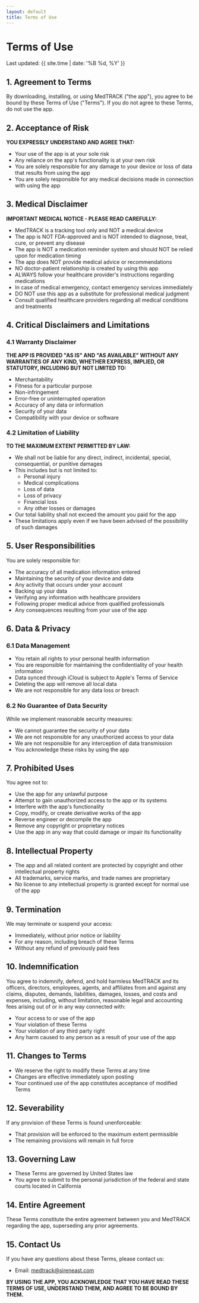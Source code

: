 ```yaml
---
layout: default
title: Terms of Use
---
```


# Terms of Use

Last updated: {{ site.time | date: '%B %d, %Y' }}

## 1. Agreement to Terms
By downloading, installing, or using MedTRACK ("the app"), you agree to be bound by these Terms of Use ("Terms"). If you do not agree to these Terms, do not use the app.

## 2. Acceptance of Risk
**YOU EXPRESSLY UNDERSTAND AND AGREE THAT:**
- Your use of the app is at your sole risk
- Any reliance on the app's functionality is at your own risk
- You are solely responsible for any damage to your device or loss of data that results from using the app
- You are solely responsible for any medical decisions made in connection with using the app

## 3. Medical Disclaimer
**IMPORTANT MEDICAL NOTICE - PLEASE READ CAREFULLY:**
- MedTRACK is a tracking tool only and NOT a medical device
- The app is NOT FDA-approved and is NOT intended to diagnose, treat, cure, or prevent any disease
- The app is NOT a medication reminder system and should NOT be relied upon for medication timing
- The app does NOT provide medical advice or recommendations
- NO doctor-patient relationship is created by using this app
- ALWAYS follow your healthcare provider's instructions regarding medications
- In case of medical emergency, contact emergency services immediately
- DO NOT use this app as a substitute for professional medical judgment
- Consult qualified healthcare providers regarding all medical conditions and treatments

## 4. Critical Disclaimers and Limitations

### 4.1 Warranty Disclaimer
**THE APP IS PROVIDED "AS IS" AND "AS AVAILABLE" WITHOUT ANY WARRANTIES OF ANY KIND, WHETHER EXPRESS, IMPLIED, OR STATUTORY, INCLUDING BUT NOT LIMITED TO:**
- Merchantability
- Fitness for a particular purpose
- Non-infringement
- Error-free or uninterrupted operation
- Accuracy of any data or information
- Security of your data
- Compatibility with your device or software

### 4.2 Limitation of Liability
**TO THE MAXIMUM EXTENT PERMITTED BY LAW:**
- We shall not be liable for any direct, indirect, incidental, special, consequential, or punitive damages
- This includes but is not limited to:
  - Personal injury
  - Medical complications
  - Loss of data
  - Loss of privacy
  - Financial loss
  - Any other losses or damages
- Our total liability shall not exceed the amount you paid for the app
- These limitations apply even if we have been advised of the possibility of such damages

## 5. User Responsibilities
You are solely responsible for:
- The accuracy of all medication information entered
- Maintaining the security of your device and data
- Any activity that occurs under your account
- Backing up your data
- Verifying any information with healthcare providers
- Following proper medical advice from qualified professionals
- Any consequences resulting from your use of the app

## 6. Data & Privacy

### 6.1 Data Management
- You retain all rights to your personal health information
- You are responsible for maintaining the confidentiality of your health information
- Data synced through iCloud is subject to Apple's Terms of Service
- Deleting the app will remove all local data
- We are not responsible for any data loss or breach

### 6.2 No Guarantee of Data Security
While we implement reasonable security measures:
- We cannot guarantee the security of your data
- We are not responsible for any unauthorized access to your data
- We are not responsible for any interception of data transmission
- You acknowledge these risks by using the app

## 7. Prohibited Uses
You agree not to:
- Use the app for any unlawful purpose
- Attempt to gain unauthorized access to the app or its systems
- Interfere with the app's functionality
- Copy, modify, or create derivative works of the app
- Reverse engineer or decompile the app
- Remove any copyright or proprietary notices
- Use the app in any way that could damage or impair its functionality

## 8. Intellectual Property
- The app and all related content are protected by copyright and other intellectual property rights
- All trademarks, service marks, and trade names are proprietary
- No license to any intellectual property is granted except for normal use of the app

## 9. Termination
We may terminate or suspend your access:
- Immediately, without prior notice or liability
- For any reason, including breach of these Terms
- Without any refund of previously paid fees

## 10. Indemnification
You agree to indemnify, defend, and hold harmless MedTRACK and its officers, directors, employees, agents, and affiliates from and against any claims, disputes, demands, liabilities, damages, losses, and costs and expenses, including, without limitation, reasonable legal and accounting fees arising out of or in any way connected with:
- Your access to or use of the app
- Your violation of these Terms
- Your violation of any third party right
- Any harm caused to any person as a result of your use of the app

## 11. Changes to Terms
- We reserve the right to modify these Terms at any time
- Changes are effective immediately upon posting
- Your continued use of the app constitutes acceptance of modified Terms

## 12. Severability
If any provision of these Terms is found unenforceable:
- That provision will be enforced to the maximum extent permissible
- The remaining provisions will remain in full force

## 13. Governing Law
- These Terms are governed by United States law
- You agree to submit to the personal jurisdiction of the federal and state courts located in California

## 14. Entire Agreement
These Terms constitute the entire agreement between you and MedTRACK regarding the app, superseding any prior agreements.

## 15. Contact Us
If you have any questions about these Terms, please contact us:
- Email: [medtrack@sireneast.com](mailto:medtrack@sireneast.com)

**BY USING THE APP, YOU ACKNOWLEDGE THAT YOU HAVE READ THESE TERMS OF USE, UNDERSTAND THEM, AND AGREE TO BE BOUND BY THEM.**
